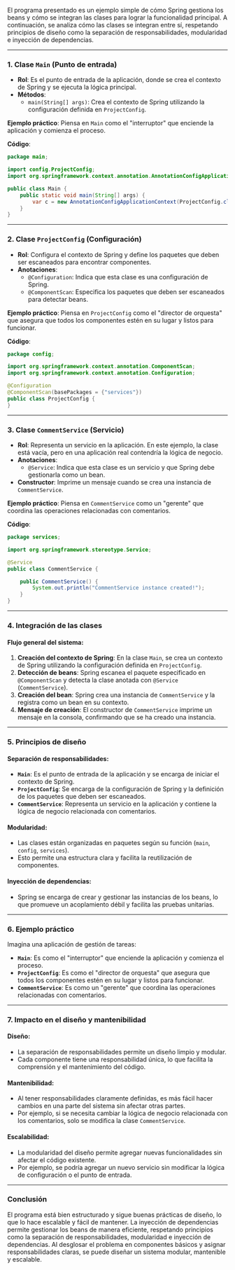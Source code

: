 El programa presentado es un ejemplo simple de cómo Spring gestiona los beans y cómo se integran las clases para lograr la funcionalidad principal. A continuación, se analiza cómo las clases se integran entre sí, respetando principios de diseño como la separación de responsabilidades, modularidad e inyección de dependencias.

---

### **1. Clase `Main` (Punto de entrada)**
- **Rol**: Es el punto de entrada de la aplicación, donde se crea el contexto de Spring y se ejecuta la lógica principal.
- **Métodos**:
    - `main(String[] args)`: Crea el contexto de Spring utilizando la configuración definida en `ProjectConfig`.

**Ejemplo práctico**: Piensa en `Main` como el "interruptor" que enciende la aplicación y comienza el proceso.

**Código**:
```java
package main;

import config.ProjectConfig;
import org.springframework.context.annotation.AnnotationConfigApplicationContext;

public class Main {
    public static void main(String[] args) {
        var c = new AnnotationConfigApplicationContext(ProjectConfig.class);
    }
}
```

---

### **2. Clase `ProjectConfig` (Configuración)**
- **Rol**: Configura el contexto de Spring y define los paquetes que deben ser escaneados para encontrar componentes.
- **Anotaciones**:
    - `@Configuration`: Indica que esta clase es una configuración de Spring.
    - `@ComponentScan`: Especifica los paquetes que deben ser escaneados para detectar beans.

**Ejemplo práctico**: Piensa en `ProjectConfig` como el "director de orquesta" que asegura que todos los componentes estén en su lugar y listos para funcionar.

**Código**:
```java
package config;

import org.springframework.context.annotation.ComponentScan;
import org.springframework.context.annotation.Configuration;

@Configuration
@ComponentScan(basePackages = {"services"})
public class ProjectConfig {
}
```

---

### **3. Clase `CommentService` (Servicio)**
- **Rol**: Representa un servicio en la aplicación. En este ejemplo, la clase está vacía, pero en una aplicación real contendría la lógica de negocio.
- **Anotaciones**:
    - `@Service`: Indica que esta clase es un servicio y que Spring debe gestionarla como un bean.
- **Constructor**: Imprime un mensaje cuando se crea una instancia de `CommentService`.

**Ejemplo práctico**: Piensa en `CommentService` como un "gerente" que coordina las operaciones relacionadas con comentarios.

**Código**:
```java
package services;

import org.springframework.stereotype.Service;

@Service
public class CommentService {

    public CommentService() {
        System.out.println("CommentService instance created!");
    }
}
```

---

### **4. Integración de las clases**
#### **Flujo general del sistema**:
1. **Creación del contexto de Spring**: En la clase `Main`, se crea un contexto de Spring utilizando la configuración definida en `ProjectConfig`.
2. **Detección de beans**: Spring escanea el paquete especificado en `@ComponentScan` y detecta la clase anotada con `@Service` (`CommentService`).
3. **Creación del bean**: Spring crea una instancia de `CommentService` y la registra como un bean en su contexto.
4. **Mensaje de creación**: El constructor de `CommentService` imprime un mensaje en la consola, confirmando que se ha creado una instancia.

---

### **5. Principios de diseño**
#### **Separación de responsabilidades**:
- **`Main`**: Es el punto de entrada de la aplicación y se encarga de iniciar el contexto de Spring.
- **`ProjectConfig`**: Se encarga de la configuración de Spring y la definición de los paquetes que deben ser escaneados.
- **`CommentService`**: Representa un servicio en la aplicación y contiene la lógica de negocio relacionada con comentarios.

#### **Modularidad**:
- Las clases están organizadas en paquetes según su función (`main`, `config`, `services`).
- Esto permite una estructura clara y facilita la reutilización de componentes.

#### **Inyección de dependencias**:
- Spring se encarga de crear y gestionar las instancias de los beans, lo que promueve un acoplamiento débil y facilita las pruebas unitarias.

---

### **6. Ejemplo práctico**
Imagina una aplicación de gestión de tareas:
- **`Main`**: Es como el "interruptor" que enciende la aplicación y comienza el proceso.
- **`ProjectConfig`**: Es como el "director de orquesta" que asegura que todos los componentes estén en su lugar y listos para funcionar.
- **`CommentService`**: Es como un "gerente" que coordina las operaciones relacionadas con comentarios.

---

### **7. Impacto en el diseño y mantenibilidad**
#### **Diseño**:
- La separación de responsabilidades permite un diseño limpio y modular.
- Cada componente tiene una responsabilidad única, lo que facilita la comprensión y el mantenimiento del código.

#### **Mantenibilidad**:
- Al tener responsabilidades claramente definidas, es más fácil hacer cambios en una parte del sistema sin afectar otras partes.
- Por ejemplo, si se necesita cambiar la lógica de negocio relacionada con los comentarios, solo se modifica la clase `CommentService`.

#### **Escalabilidad**:
- La modularidad del diseño permite agregar nuevas funcionalidades sin afectar el código existente.
- Por ejemplo, se podría agregar un nuevo servicio sin modificar la lógica de configuración o el punto de entrada.

---

### **Conclusión**
El programa está bien estructurado y sigue buenas prácticas de diseño, lo que lo hace escalable y fácil de mantener. La inyección de dependencias permite gestionar los beans de manera eficiente, respetando principios como la separación de responsabilidades, modularidad e inyección de dependencias. Al desglosar el problema en componentes básicos y asignar responsabilidades claras, se puede diseñar un sistema modular, mantenible y escalable.